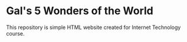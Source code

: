 # Gal's 5 Wonders of the World
This repository is simple HTML website created for Internet Technology course.
